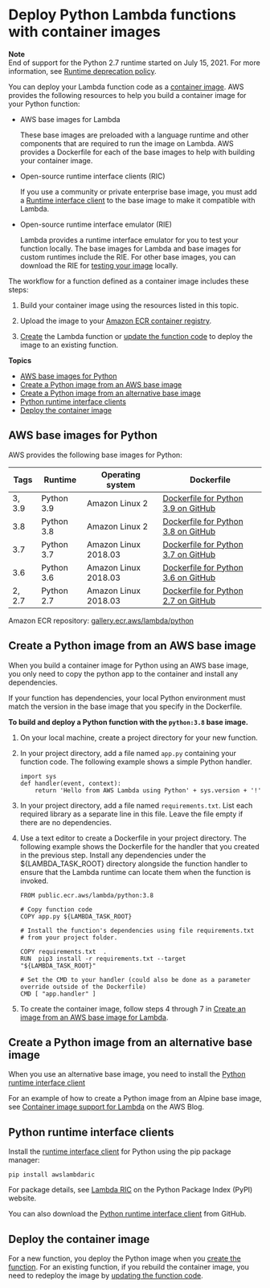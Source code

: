 # Deploy Python Lambda functions with container images<a name="python-image"></a>

**Note**  
End of support for the Python 2\.7 runtime started on July 15, 2021\. For more information, see [Runtime deprecation policy](lambda-runtimes.md#runtime-support-policy)\.

You can deploy your Lambda function code as a [container image](images-create.md)\. AWS provides the following resources to help you build a container image for your Python function:
+ AWS base images for Lambda

  These base images are preloaded with a language runtime and other components that are required to run the image on Lambda\. AWS provides a Dockerfile for each of the base images to help with building your container image\.
+ Open\-source runtime interface clients \(RIC\)

  If you use a community or private enterprise base image, you must add a [Runtime interface client](runtimes-images.md#runtimes-api-client) to the base image to make it compatible with Lambda\.
+ Open\-source runtime interface emulator \(RIE\)

   Lambda provides a runtime interface emulator for you to test your function locally\. The base images for Lambda and base images for custom runtimes include the RIE\. For other base images, you can download the RIE for [testing your image](images-test.md) locally\.

The workflow for a function defined as a container image includes these steps:

1. Build your container image using the resources listed in this topic\.

1. Upload the image to your [Amazon ECR container registry](images-create.md#images-upload)\.

1. [Create](gettingstarted-images.md#configuration-images-create) the Lambda function or [update the function code](gettingstarted-images.md#configuration-images-update) to deploy the image to an existing function\.

**Topics**
+ [AWS base images for Python](#python-image-base)
+ [Create a Python image from an AWS base image](#python-image-create)
+ [Create a Python image from an alternative base image](#python-image-create-alt)
+ [Python runtime interface clients](#python-image-clients)
+ [Deploy the container image](#python-image-deploy)

## AWS base images for Python<a name="python-image-base"></a>

AWS provides the following base images for Python:


| Tags | Runtime | Operating system | Dockerfile | 
| --- | --- | --- | --- | 
| 3, 3\.9 | Python 3\.9 | Amazon Linux 2 | [Dockerfile for Python 3\.9 on GitHub](https://github.com/aws/aws-lambda-base-images/blob/python3.9/Dockerfile.python3.9) | 
| 3\.8 | Python 3\.8 | Amazon Linux 2 | [Dockerfile for Python 3\.8 on GitHub](https://github.com/aws/aws-lambda-base-images/blob/python3.8/Dockerfile.python3.8) | 
| 3\.7 | Python 3\.7 | Amazon Linux 2018\.03 | [Dockerfile for Python 3\.7 on GitHub](https://github.com/aws/aws-lambda-base-images/blob/python3.7/Dockerfile.python3.7) | 
| 3\.6 | Python 3\.6 | Amazon Linux 2018\.03 | [Dockerfile for Python 3\.6 on GitHub](https://github.com/aws/aws-lambda-base-images/blob/python3.6/Dockerfile.python3.6) | 
| 2, 2\.7 | Python 2\.7 | Amazon Linux 2018\.03 | [Dockerfile for Python 2\.7 on GitHub](https://github.com/aws/aws-lambda-base-images/blob/python2.7/Dockerfile.python2.7) | 

Amazon ECR repository: [gallery\.ecr\.aws/lambda/python](https://gallery.ecr.aws/lambda/python)

## Create a Python image from an AWS base image<a name="python-image-create"></a>

When you build a container image for Python using an AWS base image, you only need to copy the python app to the container and install any dependencies\.

If your function has dependencies, your local Python environment must match the version in the base image that you specify in the Dockerfile\.

**To build and deploy a Python function with the `python:3.8` base image\.**

1. On your local machine, create a project directory for your new function\.

1. In your project directory, add a file named `app.py` containing your function code\. The following example shows a simple Python handler\. 

   ```
   import sys
   def handler(event, context):
       return 'Hello from AWS Lambda using Python' + sys.version + '!'
   ```

1. In your project directory, add a file named `requirements.txt`\. List each required library as a separate line in this file\. Leave the file empty if there are no dependencies\.

1. Use a text editor to create a Dockerfile in your project directory\. The following example shows the Dockerfile for the handler that you created in the previous step\. Install any dependencies under the $\{LAMBDA\_TASK\_ROOT\} directory alongside the function handler to ensure that the Lambda runtime can locate them when the function is invoked\.

   ```
   FROM public.ecr.aws/lambda/python:3.8
   
   # Copy function code
   COPY app.py ${LAMBDA_TASK_ROOT}
   
   # Install the function's dependencies using file requirements.txt
   # from your project folder.
   
   COPY requirements.txt  .
   RUN  pip3 install -r requirements.txt --target "${LAMBDA_TASK_ROOT}"
   
   # Set the CMD to your handler (could also be done as a parameter override outside of the Dockerfile)
   CMD [ "app.handler" ]
   ```

1. To create the container image, follow steps 4 through 7 in [Create an image from an AWS base image for Lambda](images-create.md#images-create-from-base)\.

## Create a Python image from an alternative base image<a name="python-image-create-alt"></a>

When you use an alternative base image, you need to install the [Python runtime interface client](#python-image-clients)

For an example of how to create a Python image from an Alpine base image, see [Container image support for Lambda](http://aws.amazon.com/blogs/aws/new-for-aws-lambda-container-image-support/) on the AWS Blog\.

## Python runtime interface clients<a name="python-image-clients"></a>

Install the [runtime interface client](runtimes-images.md#runtimes-api-client) for Python using the pip package manager:

```
pip install awslambdaric
```

For package details, see [Lambda RIC](https://pypi.org/project/awslambdaric) on the Python Package Index \(PyPI\) website\.

You can also download the [Python runtime interface client](https://github.com/aws/aws-lambda-python-runtime-interface-client/) from GitHub\.

## Deploy the container image<a name="python-image-deploy"></a>

For a new function, you deploy the Python image when you [create the function](gettingstarted-images.md#configuration-images-create)\. For an existing function, if you rebuild the container image, you need to redeploy the image by [updating the function code](gettingstarted-images.md#configuration-images-update)\.